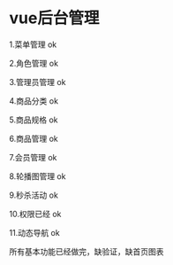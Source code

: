# vue后台管理

1.菜单管理 ok 

2.角色管理  ok

3.管理员管理  ok

4.商品分类  ok

5.商品规格  ok

6.商品管理 ok

7.会员管理  ok

8.轮播图管理 ok

9.秒杀活动  ok

10.权限已经  ok

11.动态导航  ok

所有基本功能已经做完，缺验证，缺首页图表